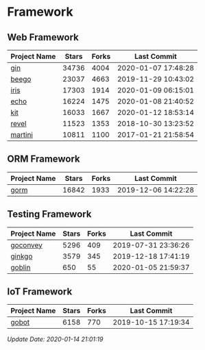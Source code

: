 # Framework

## Web Framework

| Project Name | Stars | Forks | Last Commit |
| ------------ | ----- | ----- | ----------- |
| [gin](https://github.com/gin-gonic/gin) | 34736 | 4004 | 2020-01-07 17:48:28 |
| [beego](https://github.com/astaxie/beego) | 23037 | 4663 | 2019-11-29 10:43:02 |
| [iris](https://github.com/kataras/iris) | 17303 | 1914 | 2020-01-09 06:15:01 |
| [echo](https://github.com/labstack/echo) | 16224 | 1475 | 2020-01-08 21:40:52 |
| [kit](https://github.com/go-kit/kit) | 16033 | 1667 | 2020-01-12 18:53:14 |
| [revel](https://github.com/revel/revel) | 11523 | 1353 | 2018-10-30 13:23:52 |
| [martini](https://github.com/go-martini/martini) | 10811 | 1100 | 2017-01-21 21:58:54 |

## ORM Framework

| Project Name | Stars | Forks | Last Commit |
| ------------ | ----- | ----- | ----------- |
| [gorm](https://github.com/jinzhu/gorm) | 16842 | 1933 | 2019-12-06 14:22:28 |

## Testing Framework

| Project Name | Stars | Forks | Last Commit |
| ------------ | ----- | ----- | ----------- |
| [goconvey](https://github.com/smartystreets/goconvey) | 5296 | 409 | 2019-07-31 23:36:26 |
| [ginkgo](https://github.com/onsi/ginkgo) | 3579 | 345 | 2019-12-18 17:41:19 |
| [goblin](https://github.com/franela/goblin) | 650 | 55 | 2020-01-05 21:59:37 |

## IoT Framework

| Project Name | Stars | Forks | Last Commit |
| ------------ | ----- | ----- | ----------- |
| [gobot](https://github.com/hybridgroup/gobot) | 6158 | 770 | 2019-10-15 17:19:34 |

*Update Date: 2020-01-14 21:01:19*